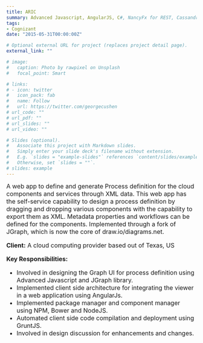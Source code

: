 ```yaml
---
title: ARIC
summary: Advanced Javascript, AngularJS, C#, NancyFx for REST, Cassandra, JGraph, NPM, Bower, GruntJs, Microsoft IIS
tags:
- Cognizant
date: "2015-05-31T00:00:00Z"

# Optional external URL for project (replaces project detail page).
external_link: ""

# image:
#   caption: Photo by rawpixel on Unsplash
#   focal_point: Smart

# links:
# - icon: twitter
#   icon_pack: fab
#   name: Follow
#   url: https://twitter.com/georgecushen
# url_code: ""
# url_pdf: ""
# url_slides: ""
# url_video: ""

# Slides (optional).
#   Associate this project with Markdown slides.
#   Simply enter your slide deck's filename without extension.
#   E.g. `slides = "example-slides"` references `content/slides/example-slides.md`.
#   Otherwise, set `slides = ""`.
# slides: example
---
```


<div style="font-size: 1rem !important;">
A web app to define and generate Process definition for the cloud components and services through XML data. This web app has the self-service capability to design a process definition by dragging and dropping various components with the capability to export them as XML. Metadata properties and workflows can be defined for the  components. Implemented through a fork of JGraph, which is now the core of draw.io/diagrams.net.

**Client:** A cloud computing provider based out of Texas, US

**Key Responsibilities:**

- Involved in designing the Graph UI for process definition using Advanced Javascript and JGraph library.
- Implemented client side architecture for integrating the viewer in a web application using AngularJs.
- Implemented package manager and component manager using NPM, Bower and NodeJS. 
- Automated client side code compilation and deployment using GruntJS.
- Involved in design discussion for enhancements and changes.
</div>